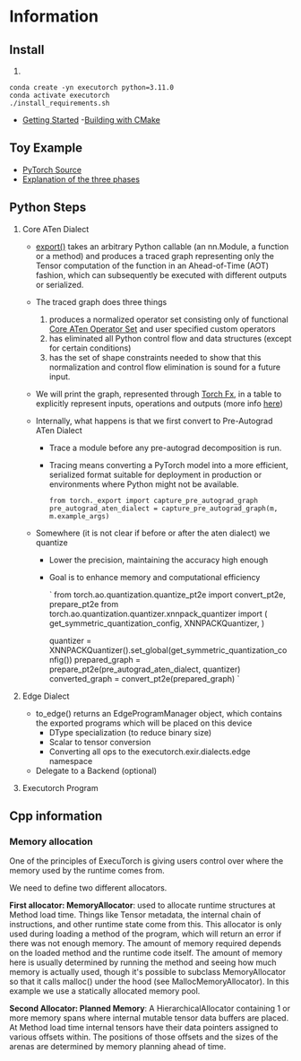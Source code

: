 # Information

## Install

1. 
```
conda create -yn executorch python=3.11.0
conda activate executorch
./install_requirements.sh
```

- [Getting Started](https://pytorch.org/executorch/stable/getting-started-setup.html)
-[Building with CMake](https://pytorch.org/executorch/stable/runtime-build-and-cross-compilation.html)

## Toy Example

- [PyTorch Source](https://pytorch.org/executorch/stable/tutorials/export-to-executorch-tutorial.html)
- [Explanation of the three phases](https://pytorch.org/executorch/stable/ir-exir.html)

## Python Steps

1) Core ATen Dialect
    - [export()](https://pytorch.org/docs/2.1/export.html#torch.export.export) takes an arbitrary Python callable (an nn.Module, a function or a method) and produces a traced graph representing only the Tensor computation of the function in an Ahead-of-Time (AOT) fashion, which can subsequently be executed with different outputs or serialized.
    - The traced graph does three things
        1) produces a normalized operator set consisting only of functional [Core ATen Operator Set](https://pytorch.org/docs/2.1/torch.compiler_ir.html) and user specified custom operators
        2) has eliminated all Python control flow and data structures (except for certain conditions)
        3) has the set of shape constraints needed to show that this normalization and control flow elimination is sound for a future input.
    - We will print the graph, represented through [Torch Fx](https://pytorch.org/docs/stable/fx.html#module-torch.fx), in a table to explicitly represent inputs, operations and outputs (more info [here](https://pytorch.org/docs/stable/fx.html#torch.fx.Node))
    - Internally, what happens is that we first convert to Pre-Autograd ATen Dialect
        - Trace a module before any pre-autograd decomposition is run.
        - Tracing means converting a PyTorch model into a more efficient, serialized format suitable for deployment in production or environments where Python might not be available.

            `
            from torch._export import capture_pre_autograd_graph
            pre_autograd_aten_dialect = capture_pre_autograd_graph(m, m.example_args)
            `

    - Somewhere (it is not clear if before or after the aten dialect) we quantize
        - Lower the precision, maintaining the accuracy high enough
        - Goal is to enhance memory and computational efficiency

            `
            from torch.ao.quantization.quantize_pt2e import convert_pt2e, prepare_pt2e
            from torch.ao.quantization.quantizer.xnnpack_quantizer import (
                get_symmetric_quantization_config,
                XNNPACKQuantizer,
            )

            quantizer = XNNPACKQuantizer().set_global(get_symmetric_quantization_config())
            prepared_graph = prepare_pt2e(pre_autograd_aten_dialect, quantizer)
            converted_graph = convert_pt2e(prepared_graph)
            `

2) Edge Dialect
    - to_edge() returns an EdgeProgramManager object, which contains the exported programs which will be placed on this device
        - DType specialization (to reduce binary size)
        - Scalar to tensor conversion
        - Converting all ops to the executorch.exir.dialects.edge namespace
    - Delegate to a Backend (optional)

3) Executorch Program

## Cpp information

### Memory allocation

One of the principles of ExecuTorch is giving users control over where the
memory used by the runtime comes from.

We need to define two different allocators.  

**First allocator: MemoryAllocator**: used to allocate runtime structures at Method load time.
Things like Tensor metadata, the internal chain of instructions, and other
runtime state come from this. This allocator is only used during loading a
method of the program, which will return an error if there was not enough
memory. The amount of memory required depends on the loaded method and the runtime code
itself. The amount of memory here is usually determined by running the method
and seeing how much memory is actually used, though it's possible to subclass
MemoryAllocator so that it calls malloc() under the hood (see
MallocMemoryAllocator). In this example we use a statically allocated memory pool.  

**Second Allocator: Planned Memory**: A HierarchicalAllocator containing 1 or more
memory spans where internal mutable tensor data buffers are placed. At Method
load time internal tensors have their data pointers assigned to various offsets
within. The positions of those offsets and the sizes of the arenas are
determined by memory planning ahead of time.